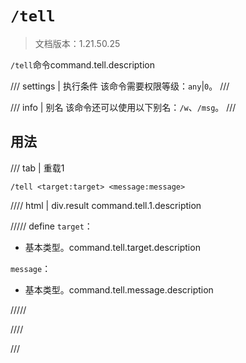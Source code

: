 # `/tell`

> 文档版本：1.21.50.25

`/tell`命令command.tell.description

/// settings | 执行条件
该命令需要权限等级：`any`|`0`。
///

/// info | 别名
该命令还可以使用以下别名：`/w`、`/msg`。
///

## 用法

/// tab | 重载1
```mcfunction
/tell <target:target> <message:message>
```

//// html | div.result
command.tell.1.description

///// define
`target`：<!-- md:samp target -->

- 基本类型。command.tell.target.description

`message`：<!-- md:samp message -->

- 基本类型。command.tell.message.description


/////

////

///
